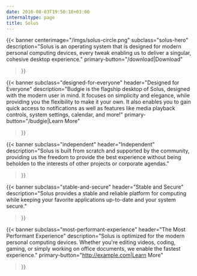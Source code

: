```yaml
---
date: 2016-08-03T19:50:18+03:00
internaltype: page
title: Solus
---
```


{{< banner
	centerimage="/imgs/solus-circle.png"
	subclass="solus-hero"
	description="Solus is an operating system that is designed for modern personal computing devices, every tweak enabling us to deliver a singular, cohesive desktop experience."
	primary-button="/download|Download"
>}}

{{< banner
	subclass="designed-for-everyone"
	header="Designed for Everyone"
	description="Budgie is the flagship desktop of Solus, designed with the modern user in mind. It focuses on simplicity and elegance, while providing you the flexibility to make it your own. It also enables you to gain quick access to notifications as well as features like media playback controls, system settings, calendar, and more!"
	primary-button="/budgie|Learn More"
>}}

{{< banner
	subclass="independent"
	header="Independent"
	description="Solus is built from scratch and supported by the community, providing us the freedom to provide the best experience without being beholden to the interests of other projects or corporate agendas."
>}}

{{< banner
	subclass="stable-and-secure"
	header="Stable and Secure"
	description="Solus provides a stable and reliable platform for computing while keeping your favorite applications up-to-date and your system secure."
>}}

{{< banner
	subclass="most-performant-experience"
	header="The Most Performant Experience"
	description="Solus is optimized for the modern personal computing devices. Whether you're editing videos, coding, gaming, or simply working on office documents, we enable the fastest experience."
	primary-button="http://example.com|Learn More"
>}}
